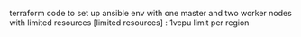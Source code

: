 terraform code to set up ansible env with one master and two worker nodes with limited resources
[limited resources] : 1vcpu limit per region
